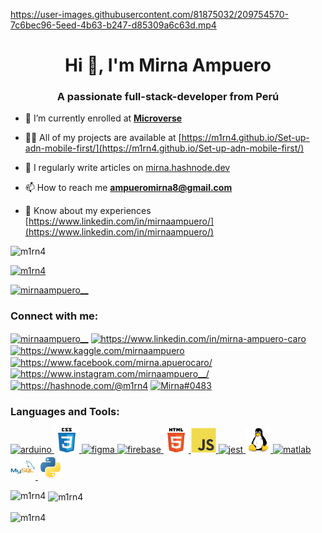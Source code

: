 https://user-images.githubusercontent.com/81875032/209754570-7c6bec96-5eed-4b63-b247-d85309a6c63d.mp4
<h1 align="center">Hi 👋, I'm Mirna Ampuero</h1>
<h3 align="center">A passionate full-stack-developer from Perú</h3>

- 🌱 I’m currently enrolled at **[Microverse](https://www.microverse.org/?grsf=nnlhmv)**

- 👨‍💻 All of my projects are available at [https://m1rn4.github.io/Set-up-adn-mobile-first/](https://m1rn4.github.io/Set-up-adn-mobile-first/)

- 📝 I regularly write articles on [mirna.hashnode.dev](mirna.hashnode.dev)

- 📫 How to reach me **ampueromirna8@gmail.com**

- 📄 Know about my experiences [https://www.linkedin.com/in/mirnaampuero/](https://www.linkedin.com/in/mirnaampuero/)

<p align="left"> <img src="https://komarev.com/ghpvc/?username=m1rn4&label=Profile%20views&color=0e75b6&style=flat" alt="m1rn4" /> </p>

<p align="left"> <a href="https://github.com/ryo-ma/github-profile-trophy"><img src="https://github-profile-trophy.vercel.app/?username=m1rn4" alt="m1rn4" /></a> </p>

<p align="left"> <a href="https://twitter.com/mirnaampuero__" target="blank"><img src="https://img.shields.io/twitter/follow/mirnaampuero__?logo=twitter&style=for-the-badge" alt="mirnaampuero__" /></a> </p>

<h3 align="left">Connect with me:</h3>
<p align="left">
<a href="https://twitter.com/mirnaampuero__" target="blank"><img align="center" src="https://raw.githubusercontent.com/rahuldkjain/github-profile-readme-generator/master/src/images/icons/Social/twitter.svg" alt="mirnaampuero__" height="30" width="40" /></a>
<a href="https://linkedin.com/in/https://www.linkedin.com/in/mirna-ampuero-caro" target="blank"><img align="center" src="https://raw.githubusercontent.com/rahuldkjain/github-profile-readme-generator/master/src/images/icons/Social/linked-in-alt.svg" alt="https://www.linkedin.com/in/mirna-ampuero-caro" height="30" width="40" /></a>
<a href="https://kaggle.com/https://www.kaggle.com/mirnaampuero" target="blank"><img align="center" src="https://raw.githubusercontent.com/rahuldkjain/github-profile-readme-generator/master/src/images/icons/Social/kaggle.svg" alt="https://www.kaggle.com/mirnaampuero" height="30" width="40" /></a>
<a href="https://fb.com/https://www.facebook.com/mirna.apuerocaro/" target="blank"><img align="center" src="https://raw.githubusercontent.com/rahuldkjain/github-profile-readme-generator/master/src/images/icons/Social/facebook.svg" alt="https://www.facebook.com/mirna.apuerocaro/" height="30" width="40" /></a>
<a href="https://instagram.com/https://www.instagram.com/mirnaampuero__/" target="blank"><img align="center" src="https://raw.githubusercontent.com/rahuldkjain/github-profile-readme-generator/master/src/images/icons/Social/instagram.svg" alt="https://www.instagram.com/mirnaampuero__/" height="30" width="40" /></a>
<a href="https://hashnode.com/https://hashnode.com/@m1rn4" target="blank"><img align="center" src="https://raw.githubusercontent.com/rahuldkjain/github-profile-readme-generator/master/src/images/icons/Social/hashnode.svg" alt="https://hashnode.com/@m1rn4" height="30" width="40" /></a>
<a href="https://discord.gg/Mirna#0483" target="blank"><img align="center" src="https://raw.githubusercontent.com/rahuldkjain/github-profile-readme-generator/master/src/images/icons/Social/discord.svg" alt="Mirna#0483" height="30" width="40" /></a>
</p>

<h3 align="left">Languages and Tools:</h3>
<p align="left"> <a href="https://www.arduino.cc/" target="_blank" rel="noreferrer"> <img src="https://cdn.worldvectorlogo.com/logos/arduino-1.svg" alt="arduino" width="40" height="40"/> </a> <a href="https://www.w3schools.com/css/" target="_blank" rel="noreferrer"> <img src="https://raw.githubusercontent.com/devicons/devicon/master/icons/css3/css3-original-wordmark.svg" alt="css3" width="40" height="40"/> </a> <a href="https://www.figma.com/" target="_blank" rel="noreferrer"> <img src="https://www.vectorlogo.zone/logos/figma/figma-icon.svg" alt="figma" width="40" height="40"/> </a> <a href="https://firebase.google.com/" target="_blank" rel="noreferrer"> <img src="https://www.vectorlogo.zone/logos/firebase/firebase-icon.svg" alt="firebase" width="40" height="40"/> </a> <a href="https://www.w3.org/html/" target="_blank" rel="noreferrer"> <img src="https://raw.githubusercontent.com/devicons/devicon/master/icons/html5/html5-original-wordmark.svg" alt="html5" width="40" height="40"/> </a> <a href="https://developer.mozilla.org/en-US/docs/Web/JavaScript" target="_blank" rel="noreferrer"> <img src="https://raw.githubusercontent.com/devicons/devicon/master/icons/javascript/javascript-original.svg" alt="javascript" width="40" height="40"/> </a> <a href="https://jestjs.io" target="_blank" rel="noreferrer"> <img src="https://www.vectorlogo.zone/logos/jestjsio/jestjsio-icon.svg" alt="jest" width="40" height="40"/> </a> <a href="https://www.linux.org/" target="_blank" rel="noreferrer"> <img src="https://raw.githubusercontent.com/devicons/devicon/master/icons/linux/linux-original.svg" alt="linux" width="40" height="40"/> </a> <a href="https://www.mathworks.com/" target="_blank" rel="noreferrer"> <img src="https://upload.wikimedia.org/wikipedia/commons/2/21/Matlab_Logo.png" alt="matlab" width="40" height="40"/> </a> <a href="https://www.mysql.com/" target="_blank" rel="noreferrer"> <img src="https://raw.githubusercontent.com/devicons/devicon/master/icons/mysql/mysql-original-wordmark.svg" alt="mysql" width="40" height="40"/> </a> <a href="https://www.python.org" target="_blank" rel="noreferrer"> <img src="https://raw.githubusercontent.com/devicons/devicon/master/icons/python/python-original.svg" alt="python" width="40" height="40"/> </a> </p>

<p><img align="left" src="https://github-readme-stats.vercel.app/api/top-langs?username=m1rn4&show_icons=true&locale=en&layout=compact" alt="m1rn4" /></p>

<p>&nbsp;<img align="center" src="https://github-readme-stats.vercel.app/api?username=m1rn4&show_icons=true&locale=en" alt="m1rn4" /></p>

<p><img align="center" src="https://github-readme-streak-stats.herokuapp.com/?user=m1rn4&" alt="m1rn4" /></p>
